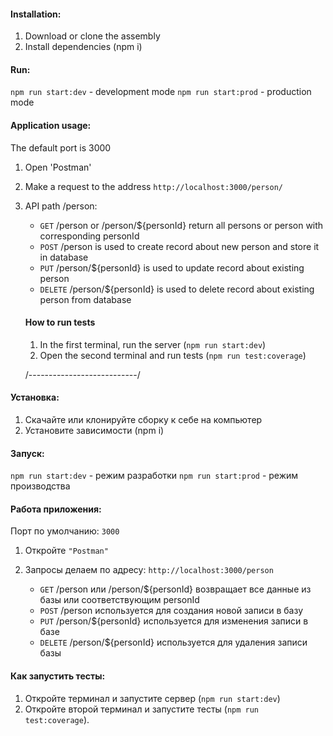 #### Installation:

1. Download or clone the assembly
2. Install dependencies (npm i)

#### Run:

`npm run start:dev` - development mode
`npm run start:prod` - production mode

#### Application usage:

The default port is 3000

1. Open 'Postman'
2. Make a request to the address `http://localhost:3000/person/`
3. API path /person:

   - `GET` /person or /person/${personId} return all persons or person with corresponding personId
   - `POST` /person is used to create record about new person and store it in database
   - `PUT` /person/${personId} is used to update record about existing person
   - `DELETE` /person/${personId} is used to delete record about existing person from database

   #### How to run tests

   1. In the first terminal, run the server (`npm run start:dev`)
   2. Open the second terminal and run tests (`npm run test:coverage`)

   /---------------------------/

#### Установка:

1. Скачайте или клонируйте сборку к себе на компьютер
2. Установите зависимости (npm i)

#### Запуск:

`npm run start:dev` - режим разработки
`npm run start:prod` - режим производства

#### Работа приложения:

Порт по умолчанию: `3000`

1. Откройте `"Postman"`
2. Запросы делаем по адресу: `http://localhost:3000/person`

   - `GET` /person или /person/${personId} возвращает все данные из базы или соответствующим personId
   - `POST` /person используется для создания новой записи в базу
   - `PUT` /person/${personId} используется для изменения записи в базе
   - `DELETE` /person/${personId} используется для удаления записи базы

#### Как запустить тесты:

1. Откройте терминал и запустите сервер (`npm run start:dev`)
2. Откройте второй терминал и запустите тесты (`npm run test:coverage`).
